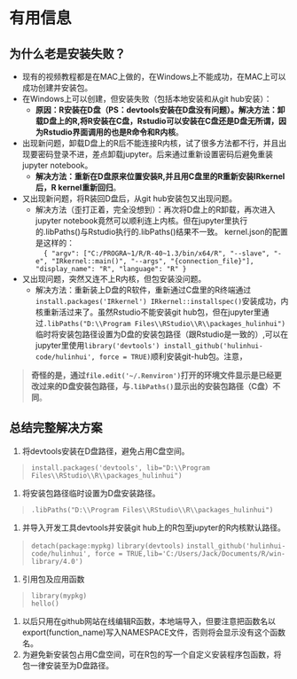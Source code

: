 # 有用信息
## 为什么老是安装失败？
+ 现有的视频教程都是在MAC上做的，在Windows上不能成功，在MAC上可以成功创建并安装包。
+ 在Windows上可以创建，但安装失败（包括本地安装和从git hub安装）：
    + **原因：R安装在D盘（PS：devtools安装在D盘没有问题）。解决方法：卸载D盘上的R,将R安装在C盘，Rstudio可以安装在C盘还是D盘无所谓，因为Rstudio界面调用的也是R命令和R内核**。
+ 出现新问题，卸载D盘上的R后不能连接R内核，试了很多方法都不行，并且出现要密码登录不进，差点卸载jupyter。后来通过重新设置密码后避免重装jupyter notebook。
    + **解决方法：重新在D盘原来位置安装R,并且用C盘里的R重新安装IRkernel后，R kernel重新回归**。
+ 又出现新问题，将R装回D盘后，从git hub安装包又出现问题。
    + 解决方法（歪打正着，完全没想到）：再次将D盘上的R卸载，再次进入jupyter notebook竟然可以顺利连上内核。但在jupyter里执行的.libPaths()与Rstudio执行的.libPaths()结果不一致。
    kernel.json的配置是这样的：  
  `  {
  "argv": ["C:/PROGRA~1/R/R-40~1.3/bin/x64/R", "--slave", "-e", "IRkernel::main()", "--args", "{connection_file}"],
  "display_name": "R",
  "language": "R"
   }`
+ 又出现问题，突然又连不上R内核，但包安装没问题。
    + 解决方法：重新装上D盘的R软件，重新通过C盘里的R终端通过`
install.packages('IRkernel')
IRkernel::installspec() `安装成功，内核重新活过来了。虽然Rstudio不能安装git hub包，但在jupyter里通过`.libPaths("D:\\Program Files\\RStudio\\R\\packages_hulinhui")`临时将安装包路径设置为D盘的安装包路径（跟Rstudio是一致的）,可以在jupyter里使用`library('devtools')
install_github('hulinhui-code/hulinhui', force = TRUE)`顺利安装git-hub包。注意，
>**奇怪的是，通过`file.edit('~/.Renviron')`打开的环境文件显示是已经更改过来的D盘安装包路径，与`.libPaths()`显示出的安装包路径（C盘）不同**。

## 总结完整解决方案
1. 将devtools安装在D盘路径，避免占用C盘空间。
>`install.packages('devtools', lib="D:\\Program Files\\RStudio\\R\\packages_hulinhui")`
1. 将安装包路径临时设置为D盘安装路径。
>`.libPaths("D:\\Program Files\\RStudio\\R\\packages_hulinhui")`
1. 并导入开发工具devtools并安装git hub上的R包至jupyter的R内核默认路径。
>`detach(package:mypkg)`
>`library(devtools)`
>`install_github('hulinhui-code/hulinhui', force = TRUE,lib='C:/Users/Jack/Documents/R/win-library/4.0')`
1. 引用包及应用函数
>`library(mypkg)`  
>`hello()`
1. 以后只用在github网站在线编辑R函数，本地端导入，但要注意把函数名以export(function_name)写入NAMESPACE文件，否则将会显示没有这个函数名。
1. 为避免新安装包占用C盘空间，可在R包的写一个自定义安装程序包函数，将包一律安装至为D盘路径。
